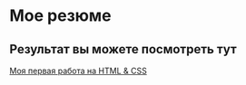 # Мое резюме

## Результат вы можете посмотреть тут

[Моя первая работа на HTML & CSS](https://alexis871aa.github.io/resume/)
